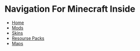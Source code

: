 <head>
  <h1>Navigation For Minecraft Inside</h1>
<ul>
  <li><a href="https://minecraft-inside.ru">Home</a></li>
  <li><a href="https://minecraft-inside.ru/mods/">Mods</a></li>
  <li><a href="https://minecraft-inside.ru/skins/">Skins</a></li>
  <li><a href="https://minecraft-inside.ru/resource-packs/">Resourse Packs</a></li>
  <li><a href="https://minecraft-inside.ru/maps/">Maps</a></li>
</ul>
</head>
